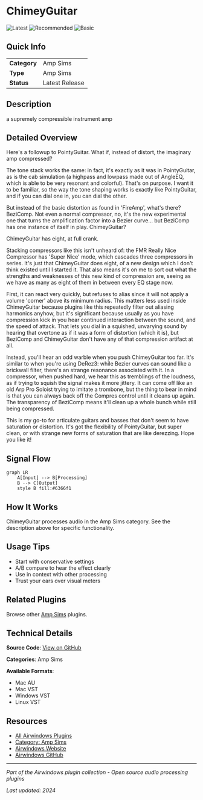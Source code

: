 # ChimeyGuitar

![Latest](https://img.shields.io/badge/-Latest-10b981) ![Recommended](https://img.shields.io/badge/-Recommended-6366f1) ![Basic](https://img.shields.io/badge/-Basic-f59e0b)

## Quick Info

| | |
|---|---|
| **Category** | Amp Sims |
| **Type** | Amp Sims |
| **Status** | Latest Release |

## Description

a supremely compressible instrument amp

## Detailed Overview

Here's a followup to PointyGuitar. What if, instead of distort, the imaginary amp compressed?

The tone stack works the same: in fact, it's exactly as it was in PointyGuitar, as is the cab simulation (a highpass and lowpass made out of AngleEQ, which is able to be very resonant and colorful). That's on purpose. I want it to be familiar, so the way the tone shaping works is exactly like PointyGuitar, and if you can dial one in, you can dial the other.

But instead of the basic distortion as found in 'FireAmp', what's there? BeziComp. Not even a normal compressor, no, it's the new experimental one that turns the amplification factor into a Bezier curve… but BeziComp has one instance of itself in play. ChimeyGuitar?

ChimeyGuitar has eight, at full crank.

Stacking compressors like this isn't unheard of: the FMR Really Nice Compressor has 'Super Nice' mode, which cascades three compressors in series. It's just that ChimeyGuitar does eight, of a new design which I don't think existed until I started it. That also means it's on me to sort out what the strengths and weaknesses of this new kind of compression are, seeing as we have as many as eight of them in between every EQ stage now.

First, it can react very quickly, but refuses to alias since it will not apply a volume 'corner' above its minimum radius. This matters less used inside ChimeyGuitar because plugins like this repeatedly filter out aliasing harmonics anyhow, but it's significant because usually as you have compression kick in you hear continued interaction between the sound, and the speed of attack. That lets you dial in a squished, unvarying sound by hearing that overtone as if it was a form of distortion (which it is), but BeziComp and ChimeyGuitar don't have any of that compression artifact at all.

Instead, you'll hear an odd warble when you push ChimeyGuitar too far. It's similar to when you're using DeRez3: while Bezier curves can sound like a brickwall filter, there's an strange resonance associated with it. In a compressor, when pushed hard, we hear this as tremblings of the loudness, as if trying to squish the signal makes it more jittery. It can come off like an old Arp Pro Soloist trying to imitate a trombone, but the thing to bear in mind is that you can always back off the Compres control until it cleans up again. The transparency of BeziComp means it'll clean up a whole bunch while still being compressed.

This is my go-to for articulate guitars and basses that don't seem to have saturation or distortion. It's got the flexibility of PointyGuitar, but super clean, or with strange new forms of saturation that are like derezzing. Hope you like it!

## Signal Flow

```mermaid
graph LR
    A[Input] --> B[Processing]
    B --> C[Output]
    style B fill:#6366f1
```

## How It Works

ChimeyGuitar processes audio in the Amp Sims category. See the description above for specific functionality.

## Usage Tips

- Start with conservative settings
- A/B compare to hear the effect clearly
- Use in context with other processing
- Trust your ears over visual meters


## Related Plugins

Browse other [Amp Sims](../categories/amp-sims.md) plugins.


## Technical Details

**Source Code**: [View on GitHub](https://github.com/airwindows/airwindows/tree/master/plugins/LinuxVST/src/ChimeyGuitar)

**Categories**: Amp Sims

**Available Formats**:
- Mac AU
- Mac VST
- Windows VST
- Linux VST

## Resources

- [All Airwindows Plugins](../../README.md)
- [Category: Amp Sims](../categories/amp-sims.md)
- [Airwindows Website](https://www.airwindows.com)
- [Airwindows GitHub](https://github.com/airwindows/airwindows)

---

*Part of the Airwindows plugin collection - Open source audio processing plugins*

*Last updated: 2024*
